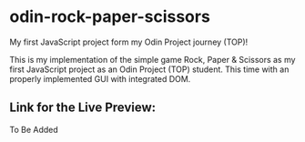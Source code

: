 # odin-rock-paper-scissors
My first JavaScript project form my Odin Project journey (TOP)!

This is my implementation of the simple game Rock, Paper & Scissors as my first JavaScript project as an Odin Project (TOP) student. This time with an properly implemented GUI with integrated DOM.

## Link for the Live Preview:
To Be Added